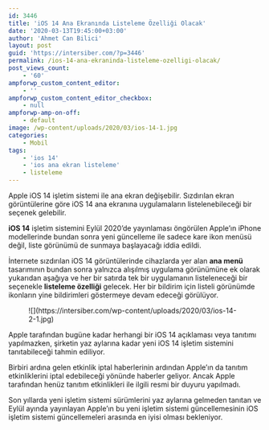 ```yaml
---
id: 3446
title: 'iOS 14 Ana Ekranında Listeleme Özelliği Olacak'
date: '2020-03-13T19:45:00+03:00'
author: 'Ahmet Can Bilici'
layout: post
guid: 'https://intersiber.com/?p=3446'
permalink: /ios-14-ana-ekraninda-listeleme-ozelligi-olacak/
post_views_count:
    - '60'
ampforwp_custom_content_editor:
    - ''
ampforwp_custom_content_editor_checkbox:
    - null
ampforwp-amp-on-off:
    - default
image: /wp-content/uploads/2020/03/ios-14-1.jpg
categories:
    - Mobil
tags:
    - 'ios 14'
    - 'ios ana ekran listeleme'
    - listeleme
---
```


Apple iOS 14 işletim sistemi ile ana ekran değişebilir. Sızdırılan ekran görüntülerine göre iOS 14 ana ekranına uygulamaların listelenebileceği bir seçenek gelebilir.

**iOS 14** işletim sistemini Eylül 2020’de yayınlaması öngörülen Apple’ın iPhone modellerinde bundan sonra yeni güncelleme ile sadece kare ikon menüsü değil, liste görünümü de sunmaya başlayacağı iddia edildi.

İnternete sızdırılan iOS 14 görüntülerinde cihazlarda yer alan **ana menü** tasarımının bundan sonra yalnızca alışılmış uygulama görünümüne ek olarak yukarıdan aşağıya ve her bir satırda tek bir uygulamanın listeleneceği bir seçenekle **listeleme özelliği** gelecek. Her bir bildirim için listeli görünümde ikonların yine bildirimleri göstermeye devam edeceği görülüyor.

<figure class="wp-block-image size-large">![](https://intersiber.com/wp-content/uploads/2020/03/ios-14-2-1.jpg)</figure>Apple tarafından bugüne kadar herhangi bir iOS 14 açıklaması veya tanıtımı yapılmazken, şirketin yaz aylarına kadar yeni iOS 14 işletim sistemini tanıtabileceği tahmin ediliyor.

Birbiri ardına gelen etkinlik iptal haberlerinin ardından Apple’ın da tanıtım etkinliklerini iptal edebileceği yönünde haberler geliyor. Ancak Apple tarafından henüz tanıtım etkinlikleri ile ilgili resmi bir duyuru yapılmadı.

Son yıllarda yeni işletim sistemi sürümlerini yaz aylarına gelmeden tanıtan ve Eylül ayında yayınlayan Apple’ın bu yeni işletim sistemi güncellemesinin iOS işletim sistemi güncellemeleri arasında en iyisi olması bekleniyor.